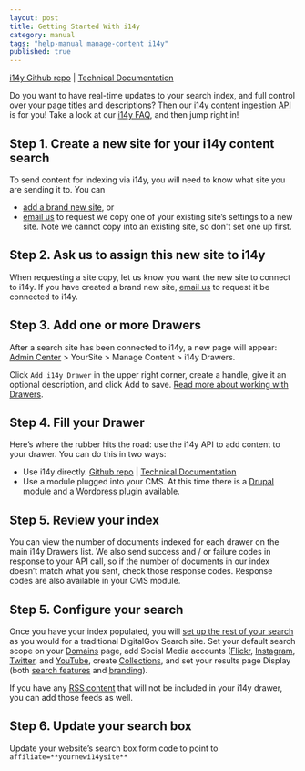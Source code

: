 ```yaml
---
layout: post
title: Getting Started With i14y
category: manual
tags: "help-manual manage-content i14y"
published: true
---
```


[i14y Github repo](https://github.com/GSA/i14y) | [Technical Documentation](http://gsa.github.io/slate/)

Do you want to have real-time updates to your search index, and full control over your page titles and descriptions? Then our [i14y content ingestion API](https://github.com/GSA/i14y) is for you! Take a look at our [i14y FAQ](http://search.digitalgov.gov/developer/i14y.html), and then jump right in!

## Step 1. Create a new site for your i14y content search

To send content for indexing via i14y, you will need to know what site you are sending it to. You can 

* [add a brand new site](http://search.digitalgov.gov/manual/add-site.html), or 
* [email us](mailto:search@support.digitalgov.gov) to request we copy one of your existing site’s settings to a new site. Note we cannot copy into an existing site, so don't set one up first.

## Step 2. Ask us to assign this new site to i14y

When requesting a site copy, let us know you want the new site to connect to i14y. If you have created a brand new site, [email us](mailto:search@support.digitalgov.gov) to request it be connected to i14y.

## Step 3. Add one or more Drawers

After a search site has been connected to i14y, a new page will appear: [Admin Center](https://search.usa.gov/sites/) > YourSite > Manage Content > i14y Drawers.

Click `Add i14y Drawer` in the upper right corner, create a handle, give it an optional description, and click Add to save. [Read more about working with Drawers](/i14y-drawers.html).

## Step 4. Fill your Drawer

Here’s where the rubber hits the road: use the i14y API to add content to your drawer. You can do this in two ways:

* Use i14y directly. [Github repo](https://github.com/GSA/i14y) | [Technical Documentation](http://gsa.github.io/slate/)
* Use a module plugged into your CMS. At this time there is a [Drupal module](https://www.drupal.org/project/usasearch) and a [Wordpress plugin](https://github.com/GSA/sites-digitalgov-search) available.

## Step 5. Review your index

You can view the number of documents indexed for each drawer on the main i14y Drawers list. We also send success and / or failure codes in response to your API call, so if the number of documents in our index doesn’t match what you sent, check those response codes. Response codes are also available in your CMS module.

## Step 5. Configure your search

Once you have your index populated, you will [set up the rest of your search](http://search.digitalgov.gov/manual/content-overview.html) as you would for a traditional DigitalGov Search site. Set your default search scope on your [Domains](http://search.digitalgov.gov/manual/domains.html) page, add Social Media accounts ([Flickr](http://search.digitalgov.gov/manual/flickr.html), [Instagram](http://search.digitalgov.gov/manual/instagram.html), [Twitter](http://search.digitalgov.gov/manual/twitter.html), and [YouTube](http://search.digitalgov.gov/manual/youtube.html), create [Collections](http://search.digitalgov.gov/manual/collections.html), and set your results page Display (both [search features](http://search.digitalgov.gov/manual/display-overview.html) and [branding](http://search.digitalgov.gov/manual/brand.html)).

If you have any [RSS content](http://search.digitalgov.gov/manual/rss.html) that will not be included in your i14y drawer, you can add those feeds as well.

## Step 6. Update your search box

Update your website’s search box form code to point to `affiliate=**yournewi14ysite**`
